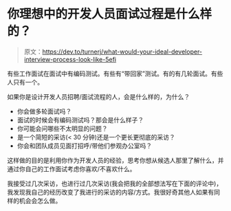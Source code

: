 # 你理想中的开发人员面试过程是什么样的？

> 原文：<https://dev.to/turnerj/what-would-your-ideal-developer-interview-process-look-like-5efi>

有些工作面试在面试中有编码测试。有些有“带回家”测试。有的有几轮面试。有些人只有一个。

如果你是设计开发人员招聘/面试流程的人，会是什么样的，为什么？

*   你会做多轮面试吗？
*   面试的时候会有编码测试吗？那会是什么样子？
*   你可能会问哪些不太明显的问题？
*   是一个简短的采访(< 30 分钟)还是一个更长更彻底的采访？
*   你会和团队成员见面打招呼/带他们参观办公室吗？

这样做的目的是利用你作为开发人员的经验，思考你想从候选人那里了解什么，并通过你自己的工作面试考虑你喜欢/不喜欢什么。

我接受过几次采访，也进行过几次采访(我会把我的全部想法写在下面的评论中)，我发现我自己的经历改变了我进行的采访的内容/方式。我很好奇其他人如果有同样的机会会怎么做。
